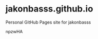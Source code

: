 # jakonbasss.github.io
Personal GitHub Pages site for jakonbasss























































npzwHA
